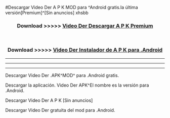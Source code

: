 #Descargar Video Der  A P K MOD para ^Android gratis.la última versión[Premium]^[Sin anuncios] xhsbb



<div align="center">
<h3>Download >>>>> <a href="https://es-web.web.app/?es= Video Der ">Video Der  Descargar A P K Premium</a></h3><br>

<h3>Download >>>>> <a href="https://es-web.web.app/?es= Video Der ">Video Der  Instalador de A P K para .Android</a></h3>
</div>


----------------------------------------------------------

----------------------------------------------------------

----------------------------------------------------------

Descargar Video Der  .APK^MOD^ para .Android gratis.

Descargar la aplicación. Video Der  APK^El nombre es la versión para .Android.

Descargar Video Der  A P K [Sin anuncios]

Descargar Video Der  gratuita del mod para .Android.